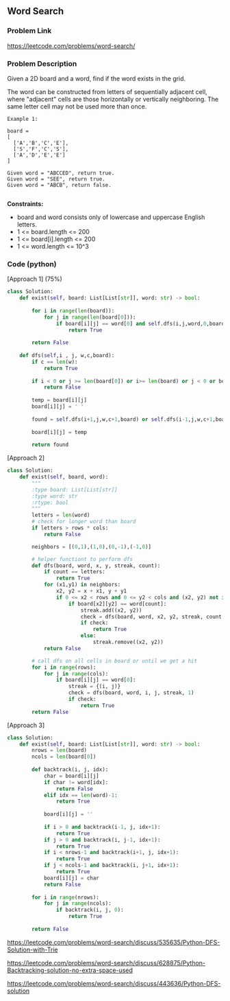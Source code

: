 ## Word Search

### Problem Link

https://leetcode.com/problems/word-search/

### Problem Description 

Given a 2D board and a word, find if the word exists in the grid.

The word can be constructed from letters of sequentially adjacent cell, where "adjacent" cells are those horizontally or vertically neighboring. The same letter cell may not be used more than once.

```
Example 1:

board =
[
  ['A','B','C','E'],
  ['S','F','C','S'],
  ['A','D','E','E']
]

Given word = "ABCCED", return true.
Given word = "SEE", return true.
Given word = "ABCB", return false.


```

**Constraints:**

* board and word consists only of lowercase and uppercase English letters.
* 1 <= board.length <= 200
* 1 <= board[i].length <= 200
* 1 <= word.length <= 10^3

### Code (python)

[Approach 1] (75%) 

```python
class Solution:
    def exist(self, board: List[List[str]], word: str) -> bool:
        
        for i in range(len(board)):
            for j in range(len(board[0])):
                if board[i][j] == word[0] and self.dfs(i,j,word,0,board):
                    return True
                
        return False
        
    def dfs(self,i , j, w,c,board):
        if c == len(w):
            return True
        
        if i < 0 or j >= len(board[0]) or i>= len(board) or j < 0 or board[i][j] != w[c]:
            return False
        
        temp = board[i][j]
        board[i][j] = ' '
        
        found = self.dfs(i+1,j,w,c+1,board) or self.dfs(i-1,j,w,c+1,board) or self.dfs(i,j+1,w,c+1,board) or self.dfs(i,j-1,w,c+1,board)
 
        board[i][j] = temp
    
        return found
```

[Approach 2] 

```python
class Solution:
	def exist(self, board, word):
		"""
		:type board: List[List[str]]
		:type word: str
		:rtype: bool
		"""
		letters = len(word)
		# check for longer word than board
		if letters > rows * cols:
			return False

		neighbors = [(0,1),(1,0),(0,-1),(-1,0)]

		# helper functiont to perform dfs
		def dfs(board, word, x, y, streak, count):
			if count == letters:
				return True
			for (x1,y1) in neighbors:
				x2, y2 = x + x1, y + y1
				if 0 <= x2 < rows and 0 <= y2 < cols and (x2, y2) not in streak:
					if board[x2][y2] == word[count]:
						streak.add((x2, y2))
						check = dfs(board, word, x2, y2, streak, count + 1)
						if check:
							return True
						else:
							streak.remove((x2, y2))
			return False

		# call dfs on all cells in board or until we get a hit
		for i in range(rows):
			for j in range(cols):
				if board[i][j] == word[0]:
					streak = {(i, j)}
					check = dfs(board, word, i, j, streak, 1)
					if check:
						return True
		return False
```

[Approach 3]

```python
class Solution:
    def exist(self, board: List[List[str]], word: str) -> bool:
        nrows = len(board)
        ncols = len(board[0])
        
        def backtrack(i, j, idx):
            char = board[i][j]
            if char != word[idx]:
                return False
            elif idx == len(word)-1:
                return True
            
            board[i][j] = ''
            
            if i > 0 and backtrack(i-1, j, idx+1):
                return True
            if j > 0 and backtrack(i, j-1, idx+1):
                return True
            if i < nrows-1 and backtrack(i+1, j, idx+1):
                return True
            if j < ncols-1 and backtrack(i, j+1, idx+1):
                return True            
            board[i][j] = char
            return False
                    
        for i in range(nrows):
            for j in range(ncols):
                if backtrack(i, j, 0):
                    return True
            
        return False
```


https://leetcode.com/problems/word-search/discuss/535635/Python-DFS-Solution-with-Trie

https://leetcode.com/problems/word-search/discuss/628875/Python-Backtracking-solution-no-extra-space-used

https://leetcode.com/problems/word-search/discuss/443636/Python-DFS-solution